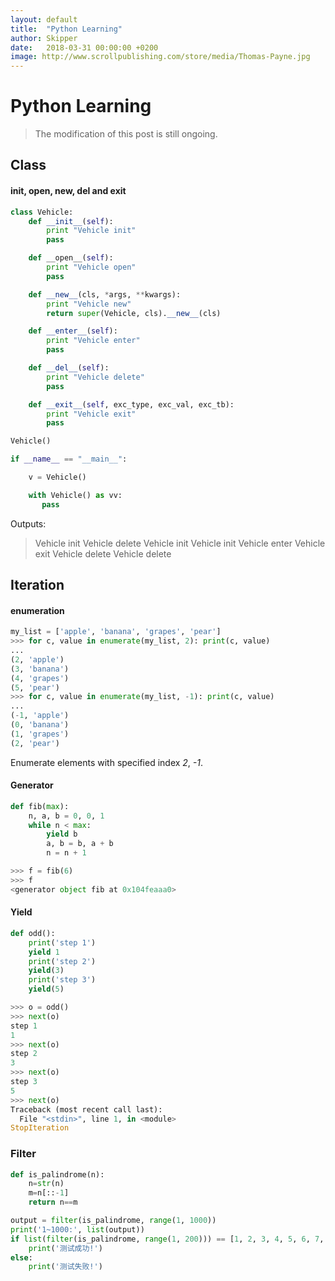 ```yaml
---
layout: default 
title:  "Python Learning"
author: Skipper
date:   2018-03-31 00:00:00 +0200
image: http://www.scrollpublishing.com/store/media/Thomas-Payne.jpg
---
```

# Python Learning

> The modification of this post is still ongoing.

## Class

#### init, open, new, del and exit
```python
class Vehicle:
    def __init__(self):
        print "Vehicle init"
        pass

    def __open__(self):
        print "Vehicle open"
        pass

    def __new__(cls, *args, **kwargs):
        print "Vehicle new"
        return super(Vehicle, cls).__new__(cls)

    def __enter__(self):
        print "Vehicle enter"
        pass

    def __del__(self):
        print "Vehicle delete"
        pass

    def __exit__(self, exc_type, exc_val, exc_tb):
        print "Vehicle exit"
        pass

Vehicle()

if __name__ == "__main__":

    v = Vehicle()

    with Vehicle() as vv:
       pass
```
Outputs:
> Vehicle init
> Vehicle delete
> Vehicle init
> Vehicle init
> Vehicle enter
> Vehicle exit
> Vehicle delete
> Vehicle delete

## Iteration

#### enumeration
```python
my_list = ['apple', 'banana', 'grapes', 'pear']
>>> for c, value in enumerate(my_list, 2): print(c, value)
... 
(2, 'apple')
(3, 'banana')
(4, 'grapes')
(5, 'pear')
>>> for c, value in enumerate(my_list, -1): print(c, value)
... 
(-1, 'apple')
(0, 'banana')
(1, 'grapes')
(2, 'pear')
```

Enumerate elements with specified index *2*, *-1*.

#### Generator
```python
def fib(max):
    n, a, b = 0, 0, 1
    while n < max:
        yield b
        a, b = b, a + b
        n = n + 1
```
```python
>>> f = fib(6)
>>> f
<generator object fib at 0x104feaaa0>
```

#### Yield
```python
def odd():
    print('step 1')
    yield 1
    print('step 2')
    yield(3)
    print('step 3')
    yield(5)
```
```python
>>> o = odd()
>>> next(o)
step 1
1
>>> next(o)
step 2
3
>>> next(o)
step 3
5
>>> next(o)
Traceback (most recent call last):
  File "<stdin>", line 1, in <module>
StopIteration
```

### Filter
```python
def is_palindrome(n):
    n=str(n)
    m=n[::-1]
    return n==m

output = filter(is_palindrome, range(1, 1000))
print('1~1000:', list(output))
if list(filter(is_palindrome, range(1, 200))) == [1, 2, 3, 4, 5, 6, 7, 8, 9, 11, 22, 33, 44, 55, 66, 77, 88, 99, 101, 111, 121, 131, 141, 151, 161, 171, 181, 191]:
    print('测试成功!')
else:
    print('测试失败!')
```
